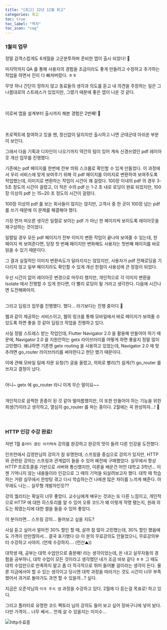 ```yaml
---
title: "[회고] 22년 12월 회고"
categories: 회고
toc: true
toc_label: "목차"
toc_icon: "cog"
---
```


### 1월의 업무

정말 감격스럽게도 6개월을 고군분투하며 준비한 앱이 출시 되었다! 🎉

마지막까지 QA 를 통해 사용자의 경험을 조금이라도 좋게 만들려고 수정하고 추가하는 작업을 하면서 진이 다 빠져버렸다. ㅎㅎ 

무엇 하나 간단히 정하지 않고 동료들의 생각과 의도를 듣고 내 의견을 주장하는 일은 그 나름대로의 스트레스가 있었지만, 그랬기 때문에 좋은 앱이 나온 것 같다.<br/><br/><br/>

이로써 앱을 설계부터 출시까지 해본 경험은 2번째! 🥳 <br/><br/><br/>



프로젝트에 참여하고 있을 땐, 정신없이 달리지만 출시하고 나면 군데군데 아쉬운 부분이 보인다.

그래서 다음 기획과 디자인이 나오기까지 약간의 텀이 있어 계속 신경쓰였던 pdf 레이아웃 개선 업무를 진행했다. 

기존에는 pdf 페이지를 한번에 전부 띄워 스크롤로 확인할 수 있게 만들었다. 이 과정에서 우리 서비스에 맞게 보여주기 위해 각 pdf 페이지를 이미지로 변환하여 보여주도록 작업했는데, 이미지로 변환하는 작업이 시간이 꽤 걸렸다. 100장 이내의 pdf 의 경우 3-5초 정도의 시간이 걸렸고, 더 적은 수의 pdf 는 1-2 초 내로 로딩이 완료 되었지만, 100 장 이상의 pdf 는 15~20 초 정도의 시간이 걸렸다.

100장 이상의 pdf 를 보는 회사들이 많지는 않지만, 고객사 중 한 곳이 100장 넘는 pdf를 쓰기 때문에 이 문제를 해결해야 했다.

가장 먼저 떠오른 생각은 일렬로 보이는 pdf 가 아닌 한 페이지씩 보이도록 레이아웃을 재구성하는 것이었다.

일렬일 경우 모든 pdf 페이지가 전부 이미지 변환 작업이 끝나야 보여줄 수 있는데, 한 페이지 씩 보여준다면, 당장 첫 번째 페이지만 변화해도 사용자는 첫번째 페이지를 바로 읽을 수 있기 때문이다.

그 결과 실질적인 이미지 변환속도가 달라지지는 않았지만, 사용자가 pdf 전체로딩을 기다리지 않고 일부 페이지라도 확인할 수 있게 개선 한점이 사용성에 큰 장점이 되었다.

우선 시간이 없어 레이아웃 변경으로 마무리 했지만, 개인적으로 각 이미지 변환을 Isolate 에서 진행할 수 있게 한다면, 더 빨리 로딩이 될 거라고 생각한다. 다음에 시간나면 도전해봐야지.<br/><br/>

그리고 딥링크 업무를 진행했다. 했다… 라기보다는 진행 중이다 🤥

웹과 같이 제공하는 서비스이고, 웹의 링크를 통해 모바일에서 바로 페이지가 보여줄 수 있도록 하면 좋을 것 같아 딥링크 작업을 진행하고 있다.

사실 정말 스트레스 받는 작업인데, Flutter Navigator 2.0 을 활용해 만들어야 하기 때문에, Navigator 2.0 을 지원안하는 getx 라이브러리를 어떻게 하면 좋을지 정말 많이 고민했다. 왜냐하면 기존엔 getx routing 을 사용하고 있었는데, Navigator 2.0 에 맞추려면 go_router 라이브러리를 써야한다고 판단 했기 때문이다.

이에 관해 모바일 팀에 자문 요청(?) 글을 올렸고, 의외로 빨리(?) 쉽게(?) go_router 를 쓰자고 결정이 났다.<br/><br/>

아니~ getx 에 go_router 라니 이게 무슨 말이요~~<br/><br/>

개인적으로 끔찍한 혼종이 된 것 같아 떨떠름했지만, 이 또한 만들어야 하는 기능을 위한 희생(?)이라고 생각하고, 열심히 go_router 를 파는 중이다. 2월에는 꼭 완성하자…! 🙏
<br/><br/><br/>

### HTTP 인강 수강 완료!

저번 1월 `플러터 클린 아키텍쳐` 강의를 완강하고 완강의 맛이 들려 다른 인강을 도전했다.

인프런에서 김영한님의 강의가 참 유명한데, 스프링을 중심으로 강의가 있지만, HTTP 와 관련된 강의는 스프링과 관계없이 들을 수 있어 예전에 구매했었다. 실무에서 항상 HTTP 프로토콜을 기반으로 서버와 통신했지만, 이론을 배운건 어언 대학교 3학년… 이젠 기억나지 않는 내용들이라 인강으로 그 때의 기억을 되살려보고자 했다. 대학 때 학습하는 거랑 실무에서 한방탕 겪고 다시 학습하는건 나에겐 많은 차이를 느끼게 해준다. 아무래도 나는… 실무형 개발자인듯??

강의 퀄리티는 확실히 너무 좋았다. 교수님에게 배우는 것과는 또 다른 느낌이고, 개인적으로 HTTP 에 대한 히스토리를 알 수 있어 오류 코드가 왜 이렇게 작명 됐는지, 원래 의도는 뭐였는지에 대한 썰을 들을 수 있어 좋았다.

이 분이라면… 스프링 강의… 들어보고 싶을 지도?

사실 듣고 싶어서 얼마전 30% 할인 할 때, 살까  참 많이 고민했는데, 30% 할인 했음에도 가격이 만만찮아서… 결국 포기했다 😥 이 분의 무료강의도 안들었으니, 무료강의부터 수강하고 사야지. (언제 수강하지…. (먼산⛰️))

대학생 때, 공부는 대학 수업만으로 충분해! 라는 생각이었는데, 돈 내고 실무자들의 경험을 공부하니, 대학 수업이 모든 것이라고 생각했던 내가 조금 바보 같다 ㅎㅎ 그 때도 대학 수업만으로 만족하지 말고 좀 더 적극적으로 뛰어 들어볼 걸이라는 생각이 든다. 물론 지금에서야 할 수 있는 생각이고 당시엔 대학 과정을 따라가는 것도 시간이 너무 부족했어서 과거로 돌아가도 과연 할 수 있을까…? 싶다.

지금은 오준석님의 `미국 주식 앱` 과정을 수강하고 있다. 2월에 다 듣는걸 목표로! 하고 있다.

그리고 플러터로 유명한 코드 팩토리 님의 강의도 들어 보고 싶어 장바구니에 넣어 놨다. 다만 가격이… 너무 쎄서… 언제 살 수 있을지는 미지수…

![http수료증](https://user-images.githubusercontent.com/39107341/216855920-97abeb80-85ae-4842-8c65-f557ba4d1ea2.png)